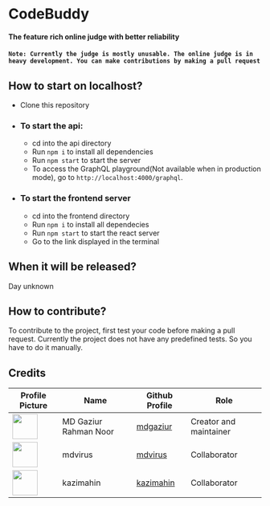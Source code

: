 # CodeBuddy
#### The feature rich online judge with better reliability<br/>

#### ```Note: Currently the judge is mostly unusable. The online judge is in heavy development. You can make contributions by making a pull request```<br/>

## How to start on localhost?

- Clone this repository
- ### To start the api:
  - cd into the api directory
  - Run ```npm i``` to install all dependencies
  - Run ```npm start``` to start the server
  - To access the GraphQL playground(Not available when in production mode), go to ```http://localhost:4000/graphql```.
- ### To start the frontend server
  - cd into the frontend directory
  - Run ```npm i``` to install all dependecies
  - Run ```npm start``` to start the react server
  - Go to the link displayed in the terminal

## When it will be released?
Day unknown

## How to contribute?

To contribute to the project, first test your code before making a pull request. Currently the project does not have any predefined tests. So you have to do it manually.

## Credits

|Profile Picture|Name|Github Profile| Role
|---|---|---|---|
|<img src="https://github.com/mdgaziur.png" width="50px">|MD Gaziur Rahman Noor|[mdgaziur](https://github.com/mdgaziur)|Creator and maintainer|
|<img src="https://github.com/mdvirus.png" width="50px">|mdvirus|[mdvirus](https://github.com/mdvirus)|Collaborator|
|<img src="https://github.com/kazimahin.png" width="50px">|kazimahin|[kazimahin](https://github.com/kazimahin)|Collaborator|